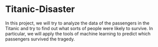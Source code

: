# Titanic-Disaster
In this project, we will try to analyze the data of the passengers in the Titanic and try to find out what sorts of people were likely to survive. In particular, we will apply the tools of machine learning to predict which passengers survived the tragedy.
